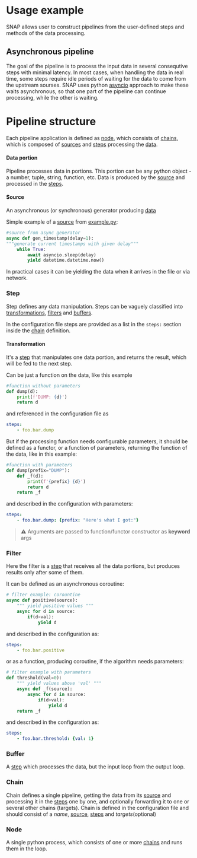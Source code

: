 # Usage example
SNAP allows user to construct pipelines from the user-defined steps and methods of the data processing. 

## Asynchronous pipeline

The goal of the pipeline is to process the input data in several consequtive steps with minimal latency. 
In most cases, when handling the data in real time, some steps require idle periods of waiting for the data to come from the upstream sourses. 
SNAP uses python [asyncio](https://docs.python.org/library/asyncio.html) approach to make these waits asynchronous, so that one part of the pipeline can continue processing, while the other is waiting.


# Pipeline structure

Each pipeline application is defined as [node](#node), which consists of [chains](#chain), which is composed of [sources](#source) and [steps](#step) processing the [data](#data).


#### Data portion
Pipeline processes data in portions.
This portion can be any python object - a number, tuple, string, function, etc.
Data is produced by the [source](#source) and processed in the [steps](#step).

#### Source
An asynchronous (or synchronous) generator producing [data](#data)

Simple example of a [source](#source) from [example.py](example/example.py):

```python
#source from async generator
async def gen_timestamp(delay=1):
"""generate current timestamps with given delay"""
    while True:
        await asyncio.sleep(delay)
        yield datetime.datetime.now()
```
In practical cases it can be yielding the data when it arrives in the file or via network.


### Step
Step defines any data manipulation. 
Steps can be vaguely classified into [transformations](#transformation), [filters](#filter) and [buffers](#buffer).

In the configuration file steps are provided as a list in the `steps:` section inside the [chain](#chain) definition.

#### Transformation
It's a [step](#step) that manipulates one data portion, and returns the result, which will be fed to the next step.

Can be just a function on the data, like this example
```python
#function without parameters
def dump(d):
    print(f'DUMP: {d}')
    return d
```
and referenced in the configuration file as 
```yml
steps:
    - foo.bar.dump
```

But if the processing function needs configurable parameters, it should be defined as a functor, or a function of parameters, returning the function of the data, like in this example:

```python
#function with parameters
def dump(prefix="DUMP"):
    def _f(d):
        print(f'{prefix} {d}')
        return d
    return _f
```
and described in the configuration with parameters:
```yml
steps:
    - foo.bar.dump: {prefix: "Here's what I got:"}
```
> :warning: Arguments are passed to function/functor constructor as **keyword** args

### Filter
Here the filter is a [step](#step) that receives all the data portions, but produces results only after some of them.

It can be defined as an asynchronous coroutine:
```python
# filter example: corountine
async def positive(source):
    """ yield positive values """
    async for d in source:
        if(d>val): 
            yield d
```
and described in the configuration as:
```yml
steps:
    - foo.bar.positive
```

or as a function, producing coroutine, if the algorithm needs parameters:

```python
# filter example with parameters
def threshold(val=0):
    """ yield values above 'val' """
    async def _f(source):
        async for d in source:
            if(d>val): 
                yield d
    return _f
```
and described in the configuration as:
```yml
steps:
    - foo.bar.threshold: {val: 1}
```

### Buffer

A [step](#step) which processes the data, but the input loop from the output loop. 


### Chain

Chain defines a single pipeline, getting the data from its [source](#source) and processing it in the [steps](#step) one by one, and optionally forwarding it to one or several other chains (targets).
Chain is defined in the configuration file and should consist of a *name*, [source](source), [steps](step) and  *targets*(optional)


### Node
A single python process, which consists of one or more [chains](#chain) and runs them in the loop.



